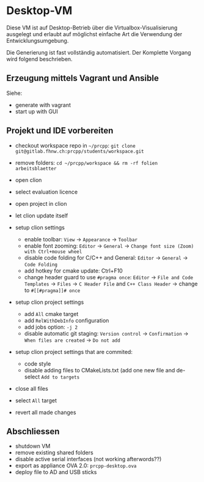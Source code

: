 Desktop-VM
==========

Diese VM ist auf Desktop-Betrieb über die Virtualbox-Visualisierung ausgelegt
und erlaubt auf möglichst einfache Art die Verwendung der Entwicklungsumgebung.

Die Generierung ist fast vollständig automatisiert.
Der Komplette Vorgang wird folgend beschrieben.


Erzeugung mittels Vagrant und Ansible
-------------------------------------

Siehe: [](../headless-vm/README.md)

* generate with vagrant
* start up with GUI


Projekt und IDE vorbereiten
---------------------------

* checkout workspace repo in `~/prcpp`: `git clone git@gitlab.fhnw.ch:prcpp/students/workspace.git`
* remove folders: `cd ~/prcpp/workspace && rm -rf folien arbeitsblaetter`

* open clion
* select evaluation licence
* open project in clion
* let clion update itself
* setup clion settings
  * enable toolbar: `View` -> `Appearance` -> `Toolbar`
  * enable font zooming: `Editor` -> `General` -> `Change font size (Zoom) with Ctrl+mouse wheel`
  * disable code folding for C/C++ and General: `Editor` -> `General` -> `Code Folding`
  * add hotkey for cmake update: Ctrl+F10
  * change header guard to use `#pragma once`: `Editor` -> `File and Code Templates` -> `Files` -> `C Header File` and `C++ Class Header` -> change to `#[[#pragma]]# once`
* setup clion project settings
  * add `All` cmake target
  * add `RelWithDebInfo` configuration
  * add jobs option: `-j 2`
  * disable automatic git staging: `Version control` -> `Confirmation` -> `When files are created` -> `Do not add`
* setup clion project settings that are commited:
  * code style
  * disable adding files to CMakeLists.txt (add one new file and de-select `Add to targets`

* close all files
* select `All` target
* revert all made changes


Abschliessen
------------

* shutdown VM
* remove existing shared folders
* disable active serial interfaces (not working afterwords??)
* export as appliance OVA 2.0: `prcpp-desktop.ova`
* deploy file to AD and USB sticks
